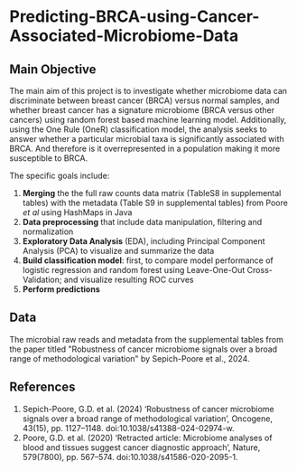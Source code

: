 # Predicting-BRCA-using-Cancer-Associated-Microbiome-Data

## Main Objective
The main aim of this project is to investigate whether microbiome data can discriminate between breast cancer (BRCA) versus normal samples, and whether breast cancer has a signature microbiome (BRCA versus other cancers) using random forest based machine learning model. Additionally, using the One Rule (OneR) classification model, the analysis seeks to answer whether a particular microbial taxa is significantly associated with BRCA. And therefore is it overrepresented in a population making it more susceptible to BRCA.

The specific goals include:
1. **Merging** the the full raw counts data matrix (TableS8 in supplemental tables) with the metadata (Table S9 in supplemental tables) from Poore *et al* using HashMaps in Java
2. **Data preprocessing** that include data manipulation, filtering and normalization
3. **Exploratory Data Analysis** (EDA), including Principal Component Analysis (PCA) to visualize and summarize the data
4. **Build classification model**: first, to compare model performance of logistic regression and random forest using Leave-One-Out  Cross-Validation; and visualize resulting ROC curves
5. **Perform predictions**

## Data
The microbial raw reads and metadata from the supplemental tables from the paper titled "Robustness of cancer microbiome signals over a broad range of methodological variation" by Sepich-Poore et al., 2024.

## References 
1. Sepich-Poore, G.D. et al. (2024) ‘Robustness of cancer microbiome signals over a broad range of methodological variation’, Oncogene, 43(15), pp. 1127–1148. doi:10.1038/s41388-024-02974-w.
2. Poore, G.D. et al. (2020) ‘Retracted article: Microbiome analyses of blood and tissues suggest cancer diagnostic approach’, Nature, 579(7800), pp. 567–574. doi:10.1038/s41586-020-2095-1. 

